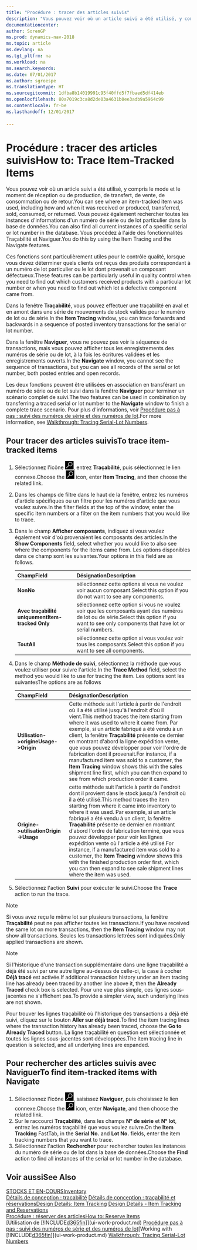 ```yaml
---
title: "Procédure : tracer des articles suivis"
description: "Vous pouvez voir où un article suivi a été utilisé, y compris le mode et le moment de réception ou de production, de transfert, de vente, de consommation ou de retour. Vous pouvez également rechercher toutes les instances d'informations d'un numéro de série ou de lot particulier dans la base de données. Vous procédez à l'aide des fonctionnalités Traçabilité et Naviguer."
documentationcenter: 
author: SorenGP
ms.prod: dynamics-nav-2018
ms.topic: article
ms.devlang: na
ms.tgt_pltfrm: na
ms.workload: na
ms.search.keywords: 
ms.date: 07/01/2017
ms.author: sgroespe
ms.translationtype: HT
ms.sourcegitcommit: 1dfba8b14019991c95f40ffd5f7fbaed5df414eb
ms.openlocfilehash: 80a7019c3ca8d2de03a4631b0ee3adb9a5964c99
ms.contentlocale: fr-be
ms.lasthandoff: 12/01/2017

---
```

# <a name="how-to-trace-item-tracked-items"></a><span data-ttu-id="2ca6e-105">Procédure : tracer des articles suivis</span><span class="sxs-lookup"><span data-stu-id="2ca6e-105">How to: Trace Item-Tracked Items</span></span>
<span data-ttu-id="2ca6e-106">Vous pouvez voir où un article suivi a été utilisé, y compris le mode et le moment de réception ou de production, de transfert, de vente, de consommation ou de retour.</span><span class="sxs-lookup"><span data-stu-id="2ca6e-106">You can see where an item-tracked item was used, including how and when it was received or produced, transferred, sold, consumed, or returned.</span></span> <span data-ttu-id="2ca6e-107">Vous pouvez également rechercher toutes les instances d'informations d'un numéro de série ou de lot particulier dans la base de données.</span><span class="sxs-lookup"><span data-stu-id="2ca6e-107">You can also find all current instances of a specific serial or lot number in the database.</span></span> <span data-ttu-id="2ca6e-108">Vous procédez à l'aide des fonctionnalités Traçabilité et Naviguer.</span><span class="sxs-lookup"><span data-stu-id="2ca6e-108">You do this by using the Item Tracing and the Navigate features.</span></span>  

 <span data-ttu-id="2ca6e-109">Ces fonctions sont particulièrement utiles pour le contrôle qualité, lorsque vous devez déterminer quels clients ont reçus des produits correspondant à un numéro de lot particulier ou le lot dont provenait un composant défectueux.</span><span class="sxs-lookup"><span data-stu-id="2ca6e-109">These features can be particularly useful in quality control when you need to find out which customers received products with a particular lot number or when you need to find out which lot a defective component came from.</span></span>  

 <span data-ttu-id="2ca6e-110">Dans la fenêtre **Traçabilité**, vous pouvez effectuer une traçabilité en aval et en amont dans une série de mouvements de stock validés pour le numéro de lot ou de série.</span><span class="sxs-lookup"><span data-stu-id="2ca6e-110">In the **Item Tracing** window, you can trace forwards and backwards in a sequence of posted inventory transactions for the serial or lot number.</span></span>  

 <span data-ttu-id="2ca6e-111">Dans la fenêtre **Naviguer**, vous ne pouvez pas voir la séquence de transactions, mais vous pouvez afficher tous les enregistrements des numéros de série ou de lot, à la fois les écritures validées et les enregistrements ouverts.</span><span class="sxs-lookup"><span data-stu-id="2ca6e-111">In the **Navigate** window, you cannot see the sequence of transactions, but you can see all records of the serial or lot number, both posted entries and open records.</span></span>  

 <span data-ttu-id="2ca6e-112">Les deux fonctions peuvent être utilisées en association en transférant un numéro de série ou de lot suivi dans la fenêtre **Naviguer** pour terminer un scénario complet de suivi.</span><span class="sxs-lookup"><span data-stu-id="2ca6e-112">The two features can be used in combination by transferring a traced serial or lot number to the **Navigate** window to finish a complete trace scenario.</span></span> <span data-ttu-id="2ca6e-113">Pour plus d'informations, voir [Procédure pas à pas : suivi des numéros de série et des numéros de lot](walkthrough-tracing-serial-lot-numbers.md).</span><span class="sxs-lookup"><span data-stu-id="2ca6e-113">For more information, see [Walkthrough: Tracing Serial-Lot Numbers](walkthrough-tracing-serial-lot-numbers.md).</span></span>  

## <a name="to-trace-item-tracked-items"></a><span data-ttu-id="2ca6e-114">Pour tracer des articles suivis</span><span class="sxs-lookup"><span data-stu-id="2ca6e-114">To trace item-tracked items</span></span>  

1.  <span data-ttu-id="2ca6e-115">Sélectionnez l'icône ![Page ou état pour la recherche](media/ui-search/search_small.png "Page ou état pour la recherche"), entrez **Traçabilité**, puis sélectionnez le lien connexe.</span><span class="sxs-lookup"><span data-stu-id="2ca6e-115">Choose the ![Search for Page or Report](media/ui-search/search_small.png "Search for Page or Report icon") icon, enter **Item Tracing**, and then choose the related link.</span></span>  
2.  <span data-ttu-id="2ca6e-116">Dans les champs de filtre dans le haut de la fenêtre, entrez les numéros d'article spécifiques ou un filtre pour les numéros d'article que vous voulez suivre.</span><span class="sxs-lookup"><span data-stu-id="2ca6e-116">In the filter fields at the top of the window, enter the specific item numbers or a filter on the item numbers that you would like to trace.</span></span>  
3.  <span data-ttu-id="2ca6e-117">Dans le champ **Afficher composants**, indiquez si vous voulez également voir d'où provenaient les composants des articles.</span><span class="sxs-lookup"><span data-stu-id="2ca6e-117">In the **Show Components** field, select whether you would like to also see where the components for the items came from.</span></span> <span data-ttu-id="2ca6e-118">Les options disponibles dans ce champ sont les suivantes.</span><span class="sxs-lookup"><span data-stu-id="2ca6e-118">Your options in this field are as follows.</span></span>  

    |<span data-ttu-id="2ca6e-119">Champ</span><span class="sxs-lookup"><span data-stu-id="2ca6e-119">Field</span></span>|<span data-ttu-id="2ca6e-120">Désignation</span><span class="sxs-lookup"><span data-stu-id="2ca6e-120">Description</span></span>|  
    |----------------------------------|---------------------------------------|  
    |<span data-ttu-id="2ca6e-121">**Non**</span><span class="sxs-lookup"><span data-stu-id="2ca6e-121">**No**</span></span>|<span data-ttu-id="2ca6e-122">sélectionnez cette options si vous ne voulez voir aucun composant.</span><span class="sxs-lookup"><span data-stu-id="2ca6e-122">Select this option if you do not want to see any components.</span></span>|  
    |<span data-ttu-id="2ca6e-123">**Avec traçabilité uniquement**</span><span class="sxs-lookup"><span data-stu-id="2ca6e-123">**Item-tracked Only**</span></span>|<span data-ttu-id="2ca6e-124">sélectionnez cette option si vous ne voulez voir que les composants ayant des numéros de lot ou de série.</span><span class="sxs-lookup"><span data-stu-id="2ca6e-124">Select this option if you want to see only components that have lot or serial numbers.</span></span>|  
    |<span data-ttu-id="2ca6e-125">**Tout**</span><span class="sxs-lookup"><span data-stu-id="2ca6e-125">**All**</span></span>|<span data-ttu-id="2ca6e-126">sélectionnez cette option si vous voulez voir tous les composants.</span><span class="sxs-lookup"><span data-stu-id="2ca6e-126">Select this option if you want to see all components.</span></span>|  

4.  <span data-ttu-id="2ca6e-127">Dans le champ **Méthode de suivi**, sélectionnez la méthode que vous voulez utiliser pour suivre l'article.</span><span class="sxs-lookup"><span data-stu-id="2ca6e-127">In the **Trace Method** field, select the method you would like to use for tracing the item.</span></span> <span data-ttu-id="2ca6e-128">Les options sont les suivantes</span><span class="sxs-lookup"><span data-stu-id="2ca6e-128">The options are as follows</span></span>  

    |<span data-ttu-id="2ca6e-129">Champ</span><span class="sxs-lookup"><span data-stu-id="2ca6e-129">Field</span></span>|<span data-ttu-id="2ca6e-130">Désignation</span><span class="sxs-lookup"><span data-stu-id="2ca6e-130">Description</span></span>|  
    |----------------------------------|---------------------------------------|  
    |<span data-ttu-id="2ca6e-131">**Utilisation->origine**</span><span class="sxs-lookup"><span data-stu-id="2ca6e-131">**Usage->Origin**</span></span>|<span data-ttu-id="2ca6e-132">Cette méthode suit l'article à partir de l'endroit où il a été utilisé jusqu'à l'endroit d'où il vient.</span><span class="sxs-lookup"><span data-stu-id="2ca6e-132">This method traces the item starting from where it was used to where it came from.</span></span> <span data-ttu-id="2ca6e-133">Par exemple, si un article fabriqué a été vendu à un client, la fenêtre **Traçabilité** présente ce dernier en montrant d'abord la ligne expédition vente, que vous pouvez développer pour voir l'ordre de fabrication dont il provenait.</span><span class="sxs-lookup"><span data-stu-id="2ca6e-133">For instance, if a manufactured item was sold to a customer, the **Item Tracing** window shows this with the sales shipment line first, which you can then expand to see from which production order it came.</span></span>|  
    |<span data-ttu-id="2ca6e-134">**Origine->utilisation**</span><span class="sxs-lookup"><span data-stu-id="2ca6e-134">**Origin->Usage**</span></span>|<span data-ttu-id="2ca6e-135">cette méthode suit l'article à partir de l'endroit dont il provient dans le stock jusqu'à l'endroit où il a été utilisé.</span><span class="sxs-lookup"><span data-stu-id="2ca6e-135">This method traces the item starting from where it came into inventory to where it was used.</span></span> <span data-ttu-id="2ca6e-136">Par exemple, si un article fabriqué a été vendu à un client, la fenêtre **Traçabilité** présente ce dernier en montrant d'abord l'ordre de fabrication terminé, que vous pouvez développer pour voir les lignes expédition vente où l'article a été utilisé.</span><span class="sxs-lookup"><span data-stu-id="2ca6e-136">For instance, if a manufactured item was sold to a customer, the **Item Tracing** window shows this with the finished production order first, which you can then expand to see sale shipment lines where the item was used.</span></span>|  

5.  <span data-ttu-id="2ca6e-137">Sélectionnez l'action **Suivi** pour exécuter le suivi.</span><span class="sxs-lookup"><span data-stu-id="2ca6e-137">Choose the **Trace** action to run the trace.</span></span>  

> [!NOTE]  
>  <span data-ttu-id="2ca6e-138">Si vous avez reçu le même lot sur plusieurs transactions, la fenêtre **Traçabilité** peut ne pas afficher toutes les transactions.</span><span class="sxs-lookup"><span data-stu-id="2ca6e-138">If you have received the same lot on more transactions, then the **Item Tracing** window may not show all transactions.</span></span> <span data-ttu-id="2ca6e-139">Seules les transactions lettrées sont indiquées.</span><span class="sxs-lookup"><span data-stu-id="2ca6e-139">Only applied transactions are shown.</span></span>  

> [!NOTE]  
>  <span data-ttu-id="2ca6e-140">Si l'historique d'une transaction supplémentaire dans une ligne traçabilité a déjà été suivi par une autre ligne au-dessus de celle-ci, la case à cocher **Déjà tracé** est activée.</span><span class="sxs-lookup"><span data-stu-id="2ca6e-140">If additional transaction history under an item tracing line has already been traced by another line above it, then the **Already Traced** check box is selected.</span></span> <span data-ttu-id="2ca6e-141">Pour une vue plus simple, ces lignes sous-jacentes ne s'affichent pas.</span><span class="sxs-lookup"><span data-stu-id="2ca6e-141">To provide a simpler view, such underlying lines are not shown.</span></span>  
>   
>  <span data-ttu-id="2ca6e-142">Pour trouver les lignes traçabilité où l'historique des transactions a déjà été suivi, cliquez sur le bouton **Aller sur déjà tracé**.</span><span class="sxs-lookup"><span data-stu-id="2ca6e-142">To find the item tracing lines where the transaction history has already been traced, choose the **Go to Already Traced** button.</span></span> <span data-ttu-id="2ca6e-143">La ligne traçabilité en question est sélectionnée et toutes les lignes sous-jacentes sont développées.</span><span class="sxs-lookup"><span data-stu-id="2ca6e-143">The item tracing line in question is selected, and all underlying lines are expanded.</span></span>  

## <a name="to-find-item-tracked-items-with-navigate"></a><span data-ttu-id="2ca6e-144">Pour rechercher des articles suivis avec Naviguer</span><span class="sxs-lookup"><span data-stu-id="2ca6e-144">To find item-tracked items with Navigate</span></span>  

1.  <span data-ttu-id="2ca6e-145">Sélectionnez l'icône ![Page ou état pour la recherche](media/ui-search/search_small.png "Page ou état pour la recherche"), saisissez **Naviguer**, puis choisissez le lien connexe.</span><span class="sxs-lookup"><span data-stu-id="2ca6e-145">Choose the ![Search for Page or Report](media/ui-search/search_small.png "Search for Page or Report icon") icon, enter **Navigate**, and then choose the related link.</span></span>  
2.  <span data-ttu-id="2ca6e-146">Sur le raccourci **Traçabilité**, dans les champs **N° de série** et **N° lot**, entrez les numéros traçabilité que vous voulez suivre.</span><span class="sxs-lookup"><span data-stu-id="2ca6e-146">On the **Item Tracking** FastTab, in the **Serial No.** and **Lot No.** fields, enter the item tracking numbers that you want to trace.</span></span>  
3.  <span data-ttu-id="2ca6e-147">Sélectionnez l'action **Rechercher** pour rechercher toutes les instances du numéro de série ou de lot dans la base de données.</span><span class="sxs-lookup"><span data-stu-id="2ca6e-147">Choose the **Find** action to find all instances of the serial or lot number in the database.</span></span>  

## <a name="see-also"></a><span data-ttu-id="2ca6e-148">Voir aussi</span><span class="sxs-lookup"><span data-stu-id="2ca6e-148">See Also</span></span>  
[<span data-ttu-id="2ca6e-149">STOCKS ET EN-COURS</span><span class="sxs-lookup"><span data-stu-id="2ca6e-149">Inventory</span></span>](inventory-manage-inventory.md)  
<span data-ttu-id="2ca6e-150">[Détails de conception : traçabilité](design-details-item-tracking.md)
[Détails de conception : traçabilité et réservations](design-details-item-tracking-and-reservations.md)</span><span class="sxs-lookup"><span data-stu-id="2ca6e-150">[Design Details: Item Tracking](design-details-item-tracking.md)
[Design Details - Item Tracking and Reservations](design-details-item-tracking-and-reservations.md)</span></span>  
[<span data-ttu-id="2ca6e-151">Procédure : réserver des articles</span><span class="sxs-lookup"><span data-stu-id="2ca6e-151">How to: Reserve Items</span></span>](inventory-how-to-reserve-items.md)  
<span data-ttu-id="2ca6e-152">[Utilisation de [!INCLUDE[d365fin](includes/d365fin_md.md)]](ui-work-product.md)
[Procédure pas à pas : suivi des numéros de série et des numéros de lot](walkthrough-tracing-serial-lot-numbers.md)</span><span class="sxs-lookup"><span data-stu-id="2ca6e-152">[Working with [!INCLUDE[d365fin](includes/d365fin_md.md)]](ui-work-product.md)
[Walkthrough: Tracing Serial-Lot Numbers](walkthrough-tracing-serial-lot-numbers.md)</span></span>

